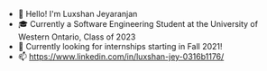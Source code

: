 - 👋 Hello! I'm Luxshan Jeyaranjan
- 🎓 Currently a Software Engineering Student at the University of Western Ontario, Class of 2023
- 🙋 Currently looking for internships starting in Fall 2021!
- 📫 https://www.linkedin.com/in/luxshan-jey-0316b1176/

<!---
luxshanjey1/luxshanjey1 is a ✨ special ✨ repository because its `README.md` (this file) appears on your GitHub profile.
You can click the Preview link to take a look at your changes.
--->
